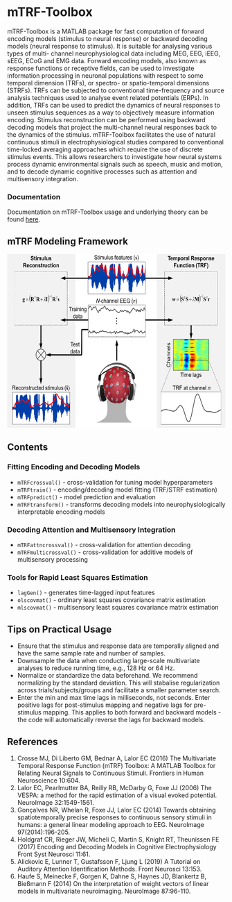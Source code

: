 # mTRF-Toolbox
mTRF-Toolbox is a MATLAB package for fast computation of forward encoding
models (stimulus to neural response) or backward decoding models (neural
response to stimulus). It is suitable for analysing various types of multi-
channel neurophysiological data including MEG, EEG, iEEG, sEEG, ECoG and 
EMG data. Forward encoding models, also known as response functions or 
receptive fields, can be used to investigate information processing in 
neuronal populations with respect to some temporal dimension (TRFs), or 
spectro- or spatio-temporal dimensions (STRFs). TRFs can be subjected to 
conventional time-frequency and source analysis techniques used to analyse
event related potentials (ERPs). In addition, TRFs can be used to predict
the dynamics of neural responses to unseen stimulus sequences as a way to 
objectively measure information encoding. Stimulus reconstruction can be 
performed using backward decoding models that project the multi-channel 
neural responses back to the dynamics of the stimulus. mTRF-Toolbox 
facilitates the use of natural continuous stimuli in electrophysiological 
studies compared to conventional time-locked averaging approaches which 
require the use of discrete stimulus events. This allows researchers to 
investigate how neural systems process dynamic environmental signals such 
as speech, music and motion, and to decode dynamic cognitive processes such
as attention and multisensory integration.

### Documentation
Documentation on mTRF-Toolbox usage and underlying theory can be found [here](http://mickcrosse.com/assets/pubs/Crosse_etal_FrontHumNeurosci_2016.pdf).

## mTRF Modeling Framework
<img src="doc/mTRF-Toolbox.png" width="600" height="400">

## Contents
### Fitting Encoding and Decoding Models
* `mTRFcrossval()` - cross-validation for tuning model hyperparameters
* `mTRFtrain()` - encoding/decoding model fitting (TRF/STRF estimation)
* `mTRFpredict()` - model prediction and evaluation
* `mTRFtransform()` - transforms decoding models into neurophysiologically interpretable encoding models
 
### Decoding Attention and Multisensory Integration
* `mTRFattncrossval()` - cross-validation for attention decoding
* `mTRFmulticrossval()` - cross-validation for additive models of multisensory processing

### Tools for Rapid Least Squares Estimation
* `lagGen()` - generates time-lagged input features
* `olscovmat()` - ordinary least squares covariance matrix estimation
* `mlscovmat()` - multisensory least squares covariance matrix estimation

## Tips on Practical Usage
* Ensure that the stimulus and response data are temporally aligned and 
  have the same sample rate and number of samples.
* Downsample the data when conducting large-scale multivariate analyses
  to reduce running time, e.g., 128 Hz or 64 Hz.
* Normalize or standardize the data beforehand. We recommend normalizing 
  by the standard deviation. This will stabalise regularization across 
  trials/subjects/groups and facilitate a smaller parameter search.
* Enter the min and max time lags in milliseconds, not seconds. Enter 
  positive lags for post-stimulus mapping and negative lags for pre-
  stimulus mapping. This applies to both forward and backward models - 
  the code will automatically reverse the lags for backward models.

## References
1. Crosse MJ, Di Liberto GM, Bednar A, Lalor EC (2016) The Multivariate Temporal Response Function (mTRF) Toolbox: A MATLAB Toolbox for Relating Neural Signals to Continuous Stimuli. Frontiers in Human Neuroscience 10:604.
2. Lalor EC, Pearlmutter BA, Reilly RB, McDarby G, Foxe JJ (2006) The VESPA: a method for the rapid estimation of a visual evoked potential. NeuroImage 32:1549-1561.
3. Gonçalves NR, Whelan R, Foxe JJ, Lalor EC (2014) Towards obtaining spatiotemporally precise responses to continuous sensory stimuli in humans: a general linear modeling approach to EEG. NeuroImage 97(2014):196-205.
4. Holdgraf CR, Rieger JW, Micheli C, Martin S, Knight RT, Theunissen FE (2017) Encoding and Decoding Models in Cognitive Electrophysiology Front Syst Neurosci 11:61.
5. Alickovic E, Lunner T, Gustafsson F, Ljung L (2019) A Tutorial on Auditory Attention Identification Methods. Front Neurosci 13:153.
6. Haufe S, Meinecke F, Gorgen K, Dahne S, Haynes JD, Blankertz B, Bießmann F (2014) On the interpretation of weight vectors of linear models in multivariate neuroimaging. NeuroImage 87:96-110.
